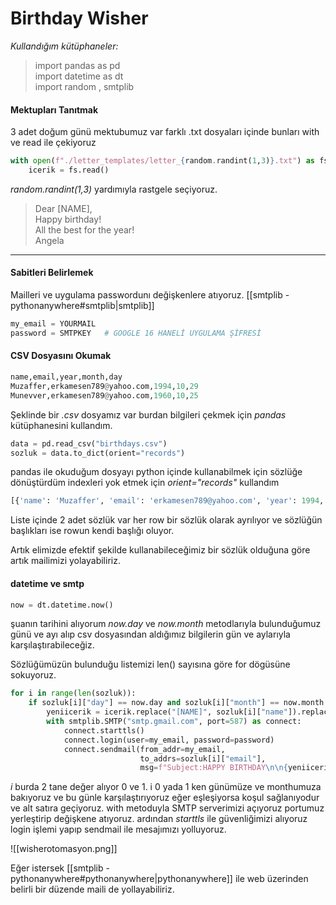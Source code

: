 # Birthday Wisher


*Kullandığım kütüphaneler:*
>import pandas as pd  
import datetime as dt  
import random , smtplib

 
 
#### Mektupları Tanıtmak
3 adet doğum günü mektubumuz var farklı .txt dosyaları içinde bunları with ve read ile çekiyoruz

```py
with open(f"./letter_templates/letter_{random.randint(1,3)}.txt") as fs:  
    icerik = fs.read()
```

*random.randint(1,3)* yardımıyla rastgele seçiyoruz.


>Dear [NAME],  
>Happy birthday!  
>All the best for the year!  
>Angela
  

---
#### Sabitleri Belirlemek

Mailleri ve uygulama passwordunı değişkenlere atıyoruz.
[[smtplib - pythonanywhere#smtplib|smtplib]]

```py
my_email = YOURMAIL 
password = SMTPKEY   # GOOGLE 16 HANELİ UYGULAMA ŞİFRESİ  
```


#### CSV Dosyasını Okumak

```py
name,email,year,month,day  
Muzaffer,erkamesen789@yahoo.com,1994,10,29  
Munevver,erkamesen789@yahoo.com,1960,10,25
```
Şeklinde bir *.csv* dosyamız var burdan bilgileri çekmek için *pandas* kütüphanesini kullandım.

```py
data = pd.read_csv("birthdays.csv")  
sozluk = data.to_dict(orient="records")
```

pandas ile okuduğum dosyayı python içinde kullanabilmek için sözlüğe dönüştürdüm indexleri yok etmek için *orient="records"* kullandım

```py
[{'name': 'Muzaffer', 'email': 'erkamesen789@yahoo.com', 'year': 1994, 'month': 10, 'day': 29}, {'name': 'Munevver', 'email': 'erkamesen789@yahoo.com', 'year': 1960, 'month': 10, 'day': 25}]

```

Liste içinde 2 adet sözlük var her row bir sözlük olarak ayrılıyor ve sözlüğün başlıkları ise rowun kendi başlığı oluyor.

Artık elimizde efektif şekilde kullanabileceğimiz bir sözlük olduğuna göre artık mailimizi yolayabiliriz.

#### datetime ve smtp

```py
now = dt.datetime.now()
```

şuanın tarihini alıyorum *now.day*  ve *now.month* metodlarıyla bulunduğumuz günü ve ayı alıp csv dosyasından aldığımız bilgilerin gün ve aylarıyla karşılaştırabileceğiz.

Sözlüğümüzün bulunduğu listemizi len() sayısına göre for dögüsüne sokuyoruz.

```py
for i in range(len(sozluk)):  
    if sozluk[i]["day"] == now.day and sozluk[i]["month"] == now.month:  
        yeniicerik = icerik.replace("[NAME]", sozluk[i]["name"]).replace("Angela", "Erkam")  
        with smtplib.SMTP("smtp.gmail.com", port=587) as connect:  
            connect.starttls()  
            connect.login(user=my_email, password=password)  
            connect.sendmail(from_addr=my_email,  
                             to_addrs=sozluk[i]["email"],  
                             msg=f"Subject:HAPPY BIRTHDAY\n\n{yeniicerik}" )
```

*i* burda 2 tane değer alıyor 0 ve 1.
i 0 yada 1 ken günümüze ve monthumuza bakıyoruz ve bu günle karşılaştırıyoruz eğer eşleşiyorsa koşul sağlanıyodur ve alt satıra geçiyoruz.
with metoduyla SMTP serverimizi açıyoruz portumuz yerleştirip değişkene atıyoruz.
ardından *starttls* ile güvenliğimizi alıyoruz login işlemi yapıp sendmail ile mesajımızı yolluyoruz.

![[wisherotomasyon.png]]

Eğer istersek [[smtplib - pythonanywhere#pythonanywhere|pythonanywhere]] ile web üzerinden belirli bir düzende maili de yollayabiliriz. 

